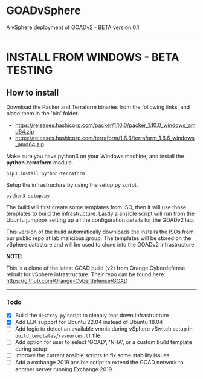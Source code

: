 # GOADvSphere
A vSphere deployment of GOADv2 - BETA version 0.1

---

# INSTALL FROM WINDOWS - BETA TESTING
## How to install
Download the Packer and Terraform binaries from the following links, and place them in the 'bin' folder.

- https://releases.hashicorp.com/packer/1.10.0/packer_1.10.0_windows_amd64.zip
- https://releases.hashicorp.com/terraform/1.6.6/terraform_1.6.6_windows_amd64.zip

Make sure you have python3 on your Windows machine, and install the **python-terraform** module.

```pip3 install python-terraform```

Setup the infrastructure by using the setup.py script.

```python3 setup.py```

The build will first create some templates from ISO, then it will use those templates to build the infrastructure. Lastly a ansible script will run from the Ubuntu jumpbox setting up all the configuration details for the GOADv2 lab.

This version of the build automatically downloads the installs the ISOs from our public repo at lab.malicious.group. The templates will be stored on the vSphere datastore and will be used to clone into the GOADv2 infrastructure.



**NOTE:**

This is a clone of the latest GOAD build (v2) from Orange Cyberdefense rebuilt for vSphere infrastructure. Their repo can be found here: https://github.com/Orange-Cyberdefense/GOAD

---

### Todo

- [x] Build the ```destroy.py``` script to cleanly tear down infrastructure
- [x] Add ELK support for Ubuntu 22.04 instead of Ubuntu 18.04
- [ ] Add logic to detect an available vmnic during vSphere vSwitch setup in ```build_templates/resources.tf``` file 
- [ ] Add option for user to select 'GOAD', 'NHA', or a custom build template during setup
- [ ] Improve the current ansible scripts to fix some stability issues
- [ ] Add a exchange 2019 ansible script to extend the GOAD network to another server running Exchange 2019
